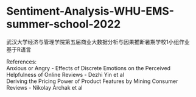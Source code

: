 # Sentiment-Analysis-WHU-EMS-summer-school-2022
武汉大学经济与管理学院第五届商业大数据分析与因果推断暑期学校1小组作业  
基于R语言  

References:  
Anxious or Angry - Effects of Discrete Emotions on the Perceived Helpfulness of Online Reviews - Dezhi Yin et al  
Deriving the Pricing Power of Product Features by Mining Consumer Reviews - Nikolay Archak et al

